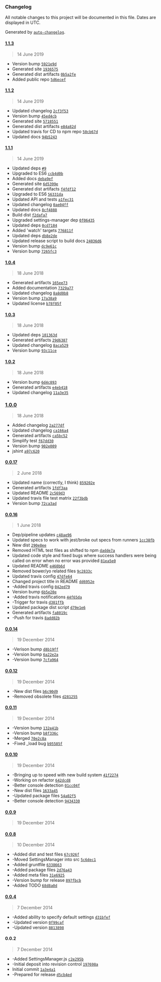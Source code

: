 ### Changelog

All notable changes to this project will be documented in this file. Dates are displayed in UTC.

Generated by [`auto-changelog`](https://github.com/CookPete/auto-changelog).

#### [1.1.3](https://github.com/hal313/settings-manager-chrome-extension/compare/1.1.2...1.1.3)

> 14 June 2019

- Version bump [`5921e9d`](https://github.com/hal313/settings-manager-chrome-extension/commit/5921e9d9425d145bcd93ea8a82e6fab4e72fc648)
- Generated site [`1936575`](https://github.com/hal313/settings-manager-chrome-extension/commit/19365755ebfc1f60ffe508cefac8e970d899e267)
- Generated dist artifacts [`0b5a2fe`](https://github.com/hal313/settings-manager-chrome-extension/commit/0b5a2fefe98f120040b8cb24b035ac1fc7862d8b)
- Added public repo [`5d6ecef`](https://github.com/hal313/settings-manager-chrome-extension/commit/5d6ecefdb8eeb730ec9e0965de998ff3b8841cf6)

#### [1.1.2](https://github.com/hal313/settings-manager-chrome-extension/compare/1.1.1...1.1.2)

> 14 June 2019

- Updated changelog [`2cf3f53`](https://github.com/hal313/settings-manager-chrome-extension/commit/2cf3f53932b1e0f0500ad9c03ef65bb4f0b65e8f)
- Version bump [`45ed4cb`](https://github.com/hal313/settings-manager-chrome-extension/commit/45ed4cb19c9c4b032e8a463b9db2bef4b5fdf935)
- Generated site [`5718551`](https://github.com/hal313/settings-manager-chrome-extension/commit/571855169c21b262886bb112604355e5df971b29)
- Generated dist artifacts [`e84a82d`](https://github.com/hal313/settings-manager-chrome-extension/commit/e84a82dd06d979967d3430112aadac4bac59a37e)
- Updated travis for CD to npm repo [`50cb67d`](https://github.com/hal313/settings-manager-chrome-extension/commit/50cb67d9bc4d9d1eb7424f6a3598fe507624c9a8)
- Updated docs [`94b5243`](https://github.com/hal313/settings-manager-chrome-extension/commit/94b5243e8f308957ea1d8c92afb3c83bbe51bb37)

#### [1.1.1](https://github.com/hal313/settings-manager-chrome-extension/compare/1.0.4...1.1.1)

> 14 June 2019

- Updated deps [`#9`](https://github.com/hal313/settings-manager-chrome-extension/pull/9)
- Upgraded to ES6 [`ccb4d0b`](https://github.com/hal313/settings-manager-chrome-extension/commit/ccb4d0be726be25bdab678d87906fb2a01f2a0db)
- Added docs [`deba9ef`](https://github.com/hal313/settings-manager-chrome-extension/commit/deba9ef640d45ff70f9d5ae10a576a75972082ba)
- Generated site [`6d5399e`](https://github.com/hal313/settings-manager-chrome-extension/commit/6d5399ee61d1dd27332af42ee37e6d0bcf836202)
- Generated dist artifacts [`f4fdf12`](https://github.com/hal313/settings-manager-chrome-extension/commit/f4fdf12f306b423f14c8b4e14c301306fdeea19d)
- Upgraded to ES6 [`56331da`](https://github.com/hal313/settings-manager-chrome-extension/commit/56331da951637889e3033f6fe16da8e06393ae01)
- Updated API and tests [`a1fec31`](https://github.com/hal313/settings-manager-chrome-extension/commit/a1fec3111b7ac03659b104c68b99359be7361de1)
- Updated changelog [`0ae04ff`](https://github.com/hal313/settings-manager-chrome-extension/commit/0ae04ff145931e7620c128358f3e076b747c9e11)
- Updated docs [`8cf4888`](https://github.com/hal313/settings-manager-chrome-extension/commit/8cf48889af304875dff23286456dbe49db889d05)
- Build dist [`f2dafa7`](https://github.com/hal313/settings-manager-chrome-extension/commit/f2dafa7f9bc59d8ec6db654744ddec79c62ef99a)
- Upgraded settings-manager dep [`0f06435`](https://github.com/hal313/settings-manager-chrome-extension/commit/0f0643576799f7c99999861162e247e10b83799c)
- Updated deps [`0cd7184`](https://github.com/hal313/settings-manager-chrome-extension/commit/0cd7184bc1b5894f0a37f682b7756f528d3eaa4a)
- Added 'watch' targets [`776811f`](https://github.com/hal313/settings-manager-chrome-extension/commit/776811ff9ef61bd2d2af25e5e25976313f5da2bd)
- Updated deps [`db8e2de`](https://github.com/hal313/settings-manager-chrome-extension/commit/db8e2de1f2e1aa7406fa29b16d62fce3068221d8)
- Updated release script to build docs [`24036d6`](https://github.com/hal313/settings-manager-chrome-extension/commit/24036d6917d6ced6fbf7119d13a3c55418725bed)
- Version bump [`dc9e61c`](https://github.com/hal313/settings-manager-chrome-extension/commit/dc9e61cb54a11aa1927af2920aa5917070f42921)
- Version bump [`7265fc3`](https://github.com/hal313/settings-manager-chrome-extension/commit/7265fc3aab85238c233cd0cff9327360abd6d489)

#### [1.0.4](https://github.com/hal313/settings-manager-chrome-extension/compare/1.0.3...1.0.4)

> 18 June 2018

- Generated artifacts [`165ee73`](https://github.com/hal313/settings-manager-chrome-extension/commit/165ee7364105f5e36080847ea8bed2e6b956453f)
- Added documentation [`7329a77`](https://github.com/hal313/settings-manager-chrome-extension/commit/7329a77a115fefbd66310abb524e78b3ed08556f)
- Updated changelog [`8a8d0b8`](https://github.com/hal313/settings-manager-chrome-extension/commit/8a8d0b88425c36194412fbc762e772d4dadb207a)
- Version bump [`17a38a9`](https://github.com/hal313/settings-manager-chrome-extension/commit/17a38a99a94ff5a06faf726e4d41c4bb0f7673ce)
- Updated license [`b78f05f`](https://github.com/hal313/settings-manager-chrome-extension/commit/b78f05f9e723c6c648eeebe76537eca800db3335)

#### [1.0.3](https://github.com/hal313/settings-manager-chrome-extension/compare/1.0.2...1.0.3)

> 18 June 2018

- Updated deps [`101363d`](https://github.com/hal313/settings-manager-chrome-extension/commit/101363d672332e2c42cbc8edf5894c73c1151110)
- Generated artifacts [`29d6387`](https://github.com/hal313/settings-manager-chrome-extension/commit/29d63877273435828784c392a6a85e65fe24f29d)
- Updated changelog [`8aca529`](https://github.com/hal313/settings-manager-chrome-extension/commit/8aca529b25c3f37bc3b8586444a622abc775f48a)
- Version bump [`93c11ce`](https://github.com/hal313/settings-manager-chrome-extension/commit/93c11ce4e9d19e620d9d4cc0226161d6020f2c10)

#### [1.0.2](https://github.com/hal313/settings-manager-chrome-extension/compare/1.0.0...1.0.2)

> 18 June 2018

- Version bump [`6d4c893`](https://github.com/hal313/settings-manager-chrome-extension/commit/6d4c89395c3e61832ec65bd1ae9fe410b366c462)
- Generated artifacts [`e4eb418`](https://github.com/hal313/settings-manager-chrome-extension/commit/e4eb41840c8e66661b10d97bbbb5250338225df8)
- Updated changelog [`11a3e35`](https://github.com/hal313/settings-manager-chrome-extension/commit/11a3e35ec17342d19668f3c8ca739a779ee1a274)

### [1.0.0](https://github.com/hal313/settings-manager-chrome-extension/compare/0.0.17...1.0.0)

> 18 June 2018

- Added changelog [`2a277df`](https://github.com/hal313/settings-manager-chrome-extension/commit/2a277dfc7fa3dc52c01307befe027bb4e91f9f07)
- Updated changelog [`ca166a4`](https://github.com/hal313/settings-manager-chrome-extension/commit/ca166a4c2f49f62604f2110512cc62e8a8abfae3)
- Generated artifacts [`ca5bc52`](https://github.com/hal313/settings-manager-chrome-extension/commit/ca5bc52cb9822dd7f8f3a4c3fb7cdb53b5040121)
- Simplify test [`f67dd30`](https://github.com/hal313/settings-manager-chrome-extension/commit/f67dd30a2f60e5a05d499622cbdcd1bd0233c44f)
- Version bump [`902e009`](https://github.com/hal313/settings-manager-chrome-extension/commit/902e0094a942304210a653ccfb96baf5aeae4aaf)
- jshint [`a97c620`](https://github.com/hal313/settings-manager-chrome-extension/commit/a97c620fa83964664be0c898b26129d9a4f65db0)

#### [0.0.17](https://github.com/hal313/settings-manager-chrome-extension/compare/0.0.16...0.0.17)

> 2 June 2018

- Updated name (correctly, I think) [`859202e`](https://github.com/hal313/settings-manager-chrome-extension/commit/859202e0e2c720a0211324768d61d5ae7a9f510f)
- Generated artifacts [`1fdf3aa`](https://github.com/hal313/settings-manager-chrome-extension/commit/1fdf3aa19d3c7d6bb0824bd9be647ce32e25c26e)
- Updated README [`2c569d3`](https://github.com/hal313/settings-manager-chrome-extension/commit/2c569d317fd87b7885c0f8d9e16cfe62c6ec53b5)
- Updated travis file test matrix [`22f3bdb`](https://github.com/hal313/settings-manager-chrome-extension/commit/22f3bdb3be7ca86004204e5db1dfbe1c9f8c8adb)
- Version bump [`72ca3ad`](https://github.com/hal313/settings-manager-chrome-extension/commit/72ca3adb5a4a0a93aa65ce390f297689bdf5f6c4)

#### [0.0.16](https://github.com/hal313/settings-manager-chrome-extension/compare/0.0.14...0.0.16)

> 1 June 2018

- Dep/pipeline updates [`c48ae96`](https://github.com/hal313/settings-manager-chrome-extension/commit/c48ae9665a0b6fdb89654208dffe05d02cdba552)
- Updated specs to work with jest/broke out specs from runners [`1cc38fb`](https://github.com/hal313/settings-manager-chrome-extension/commit/1cc38fb2dd950e2804ab1dc4eee0cc1956613771)
- New dist [`290e8ee`](https://github.com/hal313/settings-manager-chrome-extension/commit/290e8eed7d81dcbe3d2da56a4fd011594805285f)
- Removed HTML test files as shifted to npm [`dadde7a`](https://github.com/hal313/settings-manager-chrome-extension/commit/dadde7af1dc85b83f9c4ace6b898d4a5ccf0a130)
- Updated code style and fixed bugs where success handlers were being called on error when no error was provided [`81ea5e0`](https://github.com/hal313/settings-manager-chrome-extension/commit/81ea5e0de5e7ea81e460b742019ffa2399ddc127)
- Updated README [`e460b6d`](https://github.com/hal313/settings-manager-chrome-extension/commit/e460b6d08180e1e1d2af45947e49fa07df9e9fd2)
- Removed bower/yo related files [`9c2833c`](https://github.com/hal313/settings-manager-chrome-extension/commit/9c2833cc132c0ef9d55c5b94075ad34f94dd38c2)
- Updated travis config [`47dfe64`](https://github.com/hal313/settings-manager-chrome-extension/commit/47dfe64912a137a128631e347e5129e8c786ba5c)
- Changed project title in README [`dd6952e`](https://github.com/hal313/settings-manager-chrome-extension/commit/dd6952e6b25f1f44688342ce96359a446e64d2d7)
- -Added travis config [`042ed79`](https://github.com/hal313/settings-manager-chrome-extension/commit/042ed793e54d93a7071ada67a036298812f85a08)
- Version bump [`6b5e20e`](https://github.com/hal313/settings-manager-chrome-extension/commit/6b5e20eff4ccfc142155b941d567b4331e018a3c)
- -Added travis notifications [`44f65da`](https://github.com/hal313/settings-manager-chrome-extension/commit/44f65dab3d7f0947936ab9bc8370671c904bc8cc)
- -Trigger for travis [`d381ffb`](https://github.com/hal313/settings-manager-chrome-extension/commit/d381ffb34280e135c4ba8f05563df627c5b851c6)
- Updated package dist script [`d79e1e6`](https://github.com/hal313/settings-manager-chrome-extension/commit/d79e1e66f835d21f9e8f8eb360b8cba128f7dd91)
- Generated artifacts [`fa8019c`](https://github.com/hal313/settings-manager-chrome-extension/commit/fa8019ca3e6f4194a44c4a57640a4ef6a4bc2863)
- -Push for travis [`8add02b`](https://github.com/hal313/settings-manager-chrome-extension/commit/8add02b4518cc335876d5a232930e64fded9d9a5)

#### [0.0.14](https://github.com/hal313/settings-manager-chrome-extension/compare/0.0.12...0.0.14)

> 19 December 2014

- -Verison bump [`d8b19ff`](https://github.com/hal313/settings-manager-chrome-extension/commit/d8b19ffa32aadeb94474628ec973a3ab37ea0690)
- -Version bump [`6a22e2a`](https://github.com/hal313/settings-manager-chrome-extension/commit/6a22e2a16c03f04bc14716d19f16aa7de76d4acb)
- -Version bump [`7cfa964`](https://github.com/hal313/settings-manager-chrome-extension/commit/7cfa9648664e12ab19d39fd2b2fd234d240dfdc4)

#### [0.0.12](https://github.com/hal313/settings-manager-chrome-extension/compare/0.0.11...0.0.12)

> 19 December 2014

- -New dist files [`b6c90d9`](https://github.com/hal313/settings-manager-chrome-extension/commit/b6c90d9809a7acbf1e83a2c638dcf9ccc6bdb254)
- -Removed obsolete files [`d281255`](https://github.com/hal313/settings-manager-chrome-extension/commit/d281255ec2a1f6c84557b6a8abe6b9fd692d256e)

#### [0.0.11](https://github.com/hal313/settings-manager-chrome-extension/compare/0.0.9...0.0.11)

> 19 December 2014

- -Version bump [`132e41b`](https://github.com/hal313/settings-manager-chrome-extension/commit/132e41b0b828a4fe1c3ea3c58c3ddc06fb241da6)
- -Version bump [`b8f336c`](https://github.com/hal313/settings-manager-chrome-extension/commit/b8f336c7eca3e6f74b043cde80a34aa1eab12fe0)
- -Merged [`70e2c8a`](https://github.com/hal313/settings-manager-chrome-extension/commit/70e2c8aeb26bc13ca8e64a49ea6a2dddbf5b0bf8)
- -Fixed _load bug [`b95585f`](https://github.com/hal313/settings-manager-chrome-extension/commit/b95585f13b87b0e67c8a449c7b9432fd9008d2c9)

#### [0.0.10](https://github.com/hal313/settings-manager-chrome-extension/compare/0.0.8...0.0.10)

> 19 December 2014

- -Bringing up to speed with new build system [`41f2274`](https://github.com/hal313/settings-manager-chrome-extension/commit/41f22746eb67336518f48c733df308b978386d39)
- -Working on refactor [`642dcd8`](https://github.com/hal313/settings-manager-chrome-extension/commit/642dcd8abc4dd9dec4953c8ed2833a3047596f43)
- -Better console detection [`01cc04f`](https://github.com/hal313/settings-manager-chrome-extension/commit/01cc04f7622cd8127728f0223cfb158b35be08ba)
- -New dist files [`1633a45`](https://github.com/hal313/settings-manager-chrome-extension/commit/1633a456827865c40cb2d36ccb9baf2301cb7c50)
- -Updated package files [`54a02f5`](https://github.com/hal313/settings-manager-chrome-extension/commit/54a02f59a37c1377ac2f59e40bc8ba816d181aad)
- -Better console detection [`9434330`](https://github.com/hal313/settings-manager-chrome-extension/commit/943433060a76a6d806930c7c671e8314c8ac3fba)

#### [0.0.9](https://github.com/hal313/settings-manager-chrome-extension/compare/0.0.10...0.0.9)

> 19 December 2014

#### [0.0.8](https://github.com/hal313/settings-manager-chrome-extension/compare/0.0.4...0.0.8)

> 10 December 2014

- -Added dist and test files [`67c926f`](https://github.com/hal313/settings-manager-chrome-extension/commit/67c926f12650396ddef0e776ce859d317b45eeef)
- -Moved SettingsManager into src [`5c6dec1`](https://github.com/hal313/settings-manager-chrome-extension/commit/5c6dec1e6335b67b20c2b4657494724a7106f91f)
- -Added gruntfile [`6338663`](https://github.com/hal313/settings-manager-chrome-extension/commit/633866390ee0b4019af84a86998eb762dc25227d)
- -Added package files [`2d76a43`](https://github.com/hal313/settings-manager-chrome-extension/commit/2d76a436ca2bccf1bfd37d23dec3cb3a4207bbb9)
- -Added meta files [`31e6925`](https://github.com/hal313/settings-manager-chrome-extension/commit/31e6925ca6a1c0a45e104095b4c77e95fe0ea5c7)
- -Version bump for release [`897fbcb`](https://github.com/hal313/settings-manager-chrome-extension/commit/897fbcb204ae172cbbdb8340c01d3e4dae65b921)
- -Added TODO [`68d8a0d`](https://github.com/hal313/settings-manager-chrome-extension/commit/68d8a0dd3d64b2fa75246c34ae13c1bdc4332ce9)

#### [0.0.4](https://github.com/hal313/settings-manager-chrome-extension/compare/0.0.2...0.0.4)

> 7 December 2014

- -Added ability to specify default settings [`d31bfef`](https://github.com/hal313/settings-manager-chrome-extension/commit/d31bfefcecb139efca865e0a041e1f6e9df38069)
- -Updated version [`0f99caf`](https://github.com/hal313/settings-manager-chrome-extension/commit/0f99cafd3d1a23ab40579b4a33bba0cad769f195)
- -Updated version [`8813898`](https://github.com/hal313/settings-manager-chrome-extension/commit/8813898f6dd225422bef0c58b1a756dadf02c7c8)

#### 0.0.2

> 7 December 2014

- -Added SettingsManager.js [`c2e295b`](https://github.com/hal313/settings-manager-chrome-extension/commit/c2e295bdf503f0fd57c13ae55a98f818b92f596a)
- -Initial deposit into revision control [`197698a`](https://github.com/hal313/settings-manager-chrome-extension/commit/197698a45dc284758facb311eb9af51634dab605)
- Initial commit [`1a3e4a1`](https://github.com/hal313/settings-manager-chrome-extension/commit/1a3e4a1288e61eeccc91b6044c5e0e8faf3d8d32)
- -Prepared for release [`d5cb4ed`](https://github.com/hal313/settings-manager-chrome-extension/commit/d5cb4ed19b5c19243f7dbc692bf025a40cec6560)
